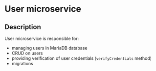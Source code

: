 # User microservice

## Description

User microservice is responsible for:

- managing users in MariaDB database
- CRUD on users
- providing verification of user credentials (`verifyCredentials` method)
- migrations
